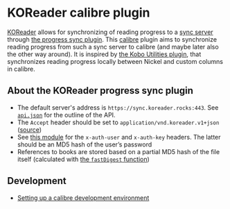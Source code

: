 # KOReader calibre plugin

[KOReader](https://koreader.rocks/) allows for synchronizing of reading progress to a [sync server](https://github.com/koreader/koreader-sync-server) through [the progress sync plugin](https://github.com/koreader/koreader/wiki/Progress-sync). This [calibre](https://calibre-ebook.com/) plugin aims to synchronize reading progress from such a sync server to calibre (and maybe later also the other way around). It is inspired by [the Kobo Utilities plugin](https://www.mobileread.com/forums/showthread.php?t=215339), that synchronizes reading progress locally between Nickel and custom columns in calibre.

## About the KOReader progress sync plugin

- The default server's address is `https://sync.koreader.rocks:443`. See [`api.json`](https://github.com/koreader/koreader/blob/5909a887655682f0e725e4e0403dbd3b288cc1f1/plugins/kosync.koplugin/api.json) for the outline of the API.
- The `Accept` header should be set to `application/vnd.koreader.v1+json` ([source](https://github.com/koreader/koreader/blob/85b498d76e0edbb3d429c3dfecfe267c5c266c48/plugins/kosync.koplugin/KOSyncClient.lua))
- See [this module](https://github.com/koreader/koreader-sync-server/blob/d7d1ebff54240cfbade96a81f2971b6ad0afa33f/app/controllers/1/syncs_controller.lua#L42) for the `x-auth-user` and `x-auth-key` headers. The latter should be an MD5 hash of the user’s password
- References to books are stored based on a partial MD5 hash of the file itself (calculated with [the `fastDigest` function](https://github.com/koreader/koreader/blob/f2a9ed0b79b783d709c7b0c55abe165f12782bef/frontend/document/document.lua#L125))

## Development

- [Setting up a calibre development environment](https://manual.calibre-ebook.com/develop.html)
